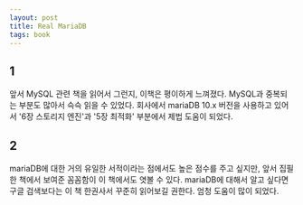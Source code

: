 ```yaml
---
layout: post
title: Real MariaDB
tags: book
---
```


## 1

앞서 MySQL 관련 책을 읽어서 그런지, 이책은 평이하게 느껴졌다. MySQL과 중복되는 부분도 많아서 슥슥 읽을 수 있었다. 회사에서 mariaDB 10.x 버전을 사용하고 있어서 '6장 스토리지 엔진'과 '5장 최적화' 부분에서 제법 도움이 되었다.

## 2

mariaDB에 대한 거의 유일한 서적이라는 점에서도 높은 점수를 주고 싶지만, 앞서 집필한 책에서 보여준 꼼꼼함이 이 책에서도 엿볼 수 있다. mariaDB에 대해서 알고 싶다면 구글 검색보다는 이 책 한권사서 꾸준히 읽어보길 권한다. 엄청 도움이 많이 되었다.